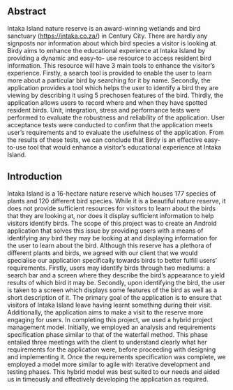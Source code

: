 ## Abstract

Intaka Island nature reserve is an award-winning wetlands and bird sanctuary (https://intaka.co.za/) in
Century City. There are hardly any signposts nor information about which bird species a visitor is looking
at. Birdy aims to enhance the educational experience at Intaka Island by providing a dynamic and easy-to-
use resource to access resident bird information.
This resource will have 3 main tools to enhance the visitor’s experience. Firstly, a search tool is provided
to enable the user to learn more about a particular bird by searching for it by name. Secondly, the
application provides a tool which helps the user to identify a bird they are viewing by describing it using 5
prechosen features of the bird. Thirdly, the application allows users to record where and when they have
spotted resident birds.
Unit, integration, stress and performance tests were performed to evaluate the robustness and reliability of
the application. User acceptance tests were conducted to confirm that the application meets user’s
requirements and to evaluate the usefulness of the application. From the results of these tests, we can
conclude that Birdy is an effective easy-to-use tool that would enhance a visitor’s educational experience
at Intaka Island.

## Introduction

Intaka Island is a 16-hectare nature reserve which houses 177 species of plants and 120 different bird
species. While it is a beautiful nature reserve, it does not provide sufficient resources for visitors to learn
about the birds that they are looking at, nor does it display sufficient information to help visitors identify
birds. The scope of this project was to create an Android application that solves this issue by providing
users with a means of identifying any bird they may be looking at and displaying information for the user
to learn about the bird. Although this reserve has a plethora of different plants and birds, we agreed with
our client that we would specialise our application specifically towards birds to better fulfill users’
requirements. Firstly, users may identify birds through two mediums: a search bar and a screen where they
describe the bird’s appearance to yield results of which bird it may be. Secondly, upon identifying the
bird, the user is taken to a screen which displays some features of the bird as well as a short description of
it. The primary goal of the application is to ensure that visitors of Intaka Island leave having learnt
something during their visit. Additionally, the application aims to make a visit to the reserve more
engaging for users. In completing this project, we used a hybrid project management model. Initially, we
employed an analysis and requirements specification phase similar to that of the waterfall method. This
phase entailed three meetings with the client to understand clearly what her requirements for the
application were, before proceeding with designing and implementing it. Once the requirements
specification was complete, we employed a model more similar to agile with iterative development and
testing phases. This hybrid model was best suited to our needs and aided us in timeously and effectively
developing the application as required.
